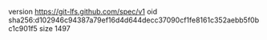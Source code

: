 version https://git-lfs.github.com/spec/v1
oid sha256:d102946c94387a79ef16d4d644decc37090cf1fe8161c352aebb5f0bc1c901f5
size 1497
